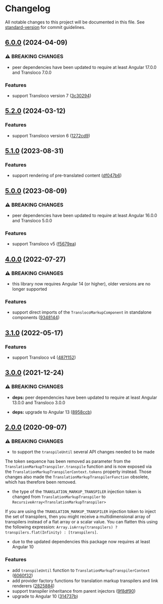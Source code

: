 # Changelog

All notable changes to this project will be documented in this file. See [standard-version](https://github.com/conventional-changelog/standard-version) for commit guidelines.

## [6.0.0](https://github.com/dscheerens/ngx-transloco-markup/compare/v5.2.0...v6.0.0) (2024-04-09)


### ⚠ BREAKING CHANGES

* peer dependencies have been updated to require at least Angular 17.0.0 and Transloco 7.0.0

### Features

* support Transloco version 7 ([3c30294](https://github.com/dscheerens/ngx-transloco-markup/commit/3c30294d561d5e93790c133df5ff0040a90e3b11))

## [5.2.0](https://github.com/dscheerens/ngx-transloco-markup/compare/v5.1.0...v5.2.0) (2024-03-12)


### Features

* support Transloco version 6 ([1272cd9](https://github.com/dscheerens/ngx-transloco-markup/commit/1272cd9392f1d7f2ce08ff68c45731ec69a4c8bd))

## [5.1.0](https://github.com/dscheerens/ngx-transloco-markup/compare/v5.0.1...v5.1.0) (2023-08-31)


### Features

* support rendering of pre-translated content ([df047b6](https://github.com/dscheerens/ngx-transloco-markup/commit/df047b6293087728995f0d58f5bafe6a7b7d6bc3))

## [5.0.0](https://github.com/dscheerens/ngx-transloco-markup/compare/v4.0.0...v5.0.0) (2023-08-09)


### ⚠ BREAKING CHANGES

* peer dependencies have been updated to require at least Angular 16.0.0 and Transloco 5.0.0

### Features

* support Transloco v5 ([f5679ea](https://github.com/dscheerens/ngx-transloco-markup/commit/f5679eaa5669033c347dc59a6e66bfacffdfb283))

## [4.0.0](https://github.com/dscheerens/ngx-transloco-markup/compare/v3.1.0...v4.0.0) (2022-07-27)


### ⚠ BREAKING CHANGES

* this library now requires Angular 14 (or higher), older versions are no longer supported

### Features

* support direct imports of the `TranslocoMarkupComponent` in standalone components ([9348144](https://github.com/dscheerens/ngx-transloco-markup/commit/93481443822cf48bd93784d15e00ad0fc076d2fd))

## [3.1.0](https://github.com/dscheerens/ngx-transloco-markup/compare/v3.0.0...v3.1.0) (2022-05-17)


### Features

* support Transloco v4 ([487f152](https://github.com/dscheerens/ngx-transloco-markup/commit/487f1526c6c631209796098bdcc1fa461da533ec))

## [3.0.0](https://github.com/dscheerens/ngx-transloco-markup/compare/v2.0.0...v3.0.0) (2021-12-24)


### ⚠ BREAKING CHANGES

* **deps:** peer dependencies have been updated to require at least Angular 13.0.0 and Transloco 3.0.0

* **deps:** upgrade to Angular 13 ([8958ccb](https://github.com/dscheerens/ngx-transloco-markup/commit/8958ccb60d25701a71fda8ec17179ba7ac0da8f2))

## [2.0.0](https://github.com/dscheerens/ngx-transloco-markup/compare/v1.0.0...v2.0.0) (2020-09-07)


### ⚠ BREAKING CHANGES

* to support the `transpileUntil` several API changes needed to be made

The token sequence has been removed as parameter from the `TranslationMarkupTranspiler.transpile` function and is now exposed via the `TranslationMarkupTranspilerContext.tokens` property instead.
Those changes also made the `TranslationMarkupTranspilerFunction` obsolete, which has therefore been removed.
* the type of the `TRANSLATION_MARKUP_TRANSPILER` injection token is changed from `TranslationMarkupTranspiler` to `RecursiveArray<TranslationMarkupTranspiler>`

If you are using the `TRANSLATION_MARKUP_TRANSPILER` injection token to inject the set of transpilers, then you might receive a multidimensional array of transpilers instead of a flat array or a scalar value. You can flatten this using the following expression: `Array.isArray(transpilers) ? transpilers.flat(Infinity) : [transpilers]`.
* due to the updated dependencies this package now requires at least Angular 10

### Features

* add `transpileUntil` function to `TranslationMarkupTranspilerContext` ([6060f32](https://github.com/dscheerens/ngx-transloco-markup/commit/6060f32b8971b19ed2251e00d74b36a234c3b135))
* add provider factory functions for translation markup transpilers and link renderers ([2825884](https://github.com/dscheerens/ngx-transloco-markup/commit/2825884f1873c3fe2a1d7e0af946499d6e3317d0))
* support transpiler inheritance from parent injectors ([9f8df90](https://github.com/dscheerens/ngx-transloco-markup/commit/9f8df90ea126081b2c625c27c878fb64c10ee87c))
* upgrade to Angular 10 ([314737b](https://github.com/dscheerens/ngx-transloco-markup/commit/314737b4994dab32bec8ce4eaece1cab4b65501d))
